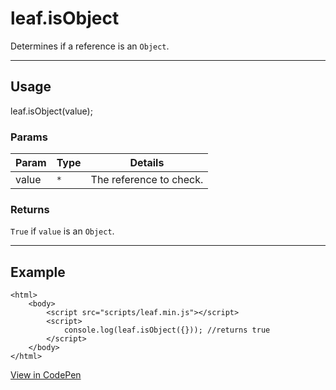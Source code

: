 # leaf.isObject

Determines if a reference is an `Object`.

----------------------------------------------------------------------

## Usage

leaf.isObject(value);

### Params

| Param           | Type          | Details                          |
| --------------- | ------------- | -------------------------------- |
| value           | `*`           | The reference to check.          |

### Returns

`True` if `value` is an `Object`.

----------------------------------------------------------------------

## Example

	<html>
		<body>
			<script src="scripts/leaf.min.js"></script>
			<script>
				console.log(leaf.isObject({})); //returns true
			</script>
		</body>
	</html>

[View in CodePen](https://codepen.io/leaf-git/pen/wzmOpw)
